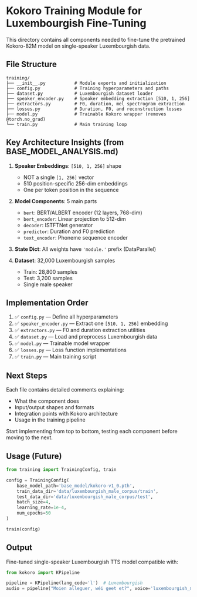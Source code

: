 # Kokoro Training Module for Luxembourgish Fine-Tuning

This directory contains all components needed to fine-tune the pretrained Kokoro-82M model on single-speaker Luxembourgish data.

## File Structure

```
training/
├── __init__.py           # Module exports and initialization
├── config.py             # Training hyperparameters and paths
├── dataset.py            # Luxembourgish dataset loader
├── speaker_encoder.py    # Speaker embedding extraction [510, 1, 256]
├── extractors.py         # F0, duration, mel spectrogram extraction
├── losses.py             # Duration, F0, and reconstruction losses
├── model.py              # Trainable Kokoro wrapper (removes @torch.no_grad)
└── train.py              # Main training loop
```

## Key Architecture Insights (from BASE_MODEL_ANALYSIS.md)

1. **Speaker Embeddings**: `[510, 1, 256]` shape
   - NOT a single `[1, 256]` vector
   - 510 position-specific 256-dim embeddings
   - One per token position in the sequence

2. **Model Components**: 5 main parts
   - `bert`: BERT/ALBERT encoder (12 layers, 768-dim)
   - `bert_encoder`: Linear projection to 512-dim
   - `decoder`: ISTFTNet generator
   - `predictor`: Duration and F0 prediction
   - `text_encoder`: Phoneme sequence encoder

3. **State Dict**: All weights have `'module.'` prefix (DataParallel)

4. **Dataset**: 32,000 Luxembourgish samples
   - Train: 28,800 samples
   - Test: 3,200 samples
   - Single male speaker

## Implementation Order

1. ✅ `config.py` — Define all hyperparameters
2. ✅ `speaker_encoder.py` — Extract one `[510, 1, 256]` embedding
3. ✅ `extractors.py` — F0 and duration extraction utilities
4. ✅ `dataset.py` — Load and preprocess Luxembourgish data
5. ✅ `model.py` — Trainable model wrapper
6. ✅ `losses.py` — Loss function implementations
7. ✅ `train.py` — Main training script

## Next Steps

Each file contains detailed comments explaining:
- What the component does
- Input/output shapes and formats
- Integration points with Kokoro architecture
- Usage in the training pipeline

Start implementing from top to bottom, testing each component before moving to the next.

## Usage (Future)

```python
from training import TrainingConfig, train

config = TrainingConfig(
    base_model_path='base_model/kokoro-v1_0.pth',
    train_data_dir='data/luxembourgish_male_corpus/train',
    test_data_dir='data/luxembourgish_male_corpus/test',
    batch_size=4,
    learning_rate=1e-4,
    num_epochs=50
)

train(config)
```

## Output

Fine-tuned single-speaker Luxembourgish TTS model compatible with:
```python
from kokoro import KPipeline

pipeline = KPipeline(lang_code='l')  # Luxembourgish
audio = pipeline("Moien alleguer, wéi geet et?", voice='luxembourgish_male')
```

